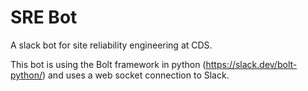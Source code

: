 # SRE Bot

A slack bot for site reliability engineering at CDS. 

This bot is using the Bolt framework in python (https://slack.dev/bolt-python/) and uses a web socket connection to Slack.
